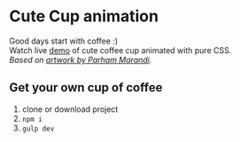 # Cute Cup animation

Good days start with coffee :) <br>
Watch live [demo](https://codepen.io/keirafoxy/pen/JgdBVW) of cute coffee cup animated with pure CSS.<br>
_Based on [artwork by Parham Marandi](https://dribbble.com/shots/6473997-Cute-Cup)._

## Get your own cup of coffee
1. clone or download project
2. `npm i`
3. `gulp dev` 
